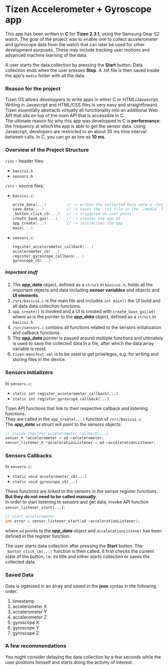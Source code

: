 # Tizen Accelerometer + Gyroscope app

This app has been written in **C** for **Tizen 2.3.1**, using the Samsung Gear S2 watch. 
The goal of the project was to enable one to collect accelerometer and gyroscope data from the watch that can later be used for other development purposes.
These may include tracking user motions and advanced machine learning of the data. 

A user starts the data collection by pressing the **Start** button. Data collection ends when the user presses **Stop**. A .txt file is then saved inside the app's `media` folder with all the data. 


### Reason for the project

Tizen OS allows developpers to write apps in either C or HTML/Javascript. 
Writing in Javascript and HTML/CSS files is very easy and straightfoward. Tizen essentially abstracts virtually all functionality into an additional Web API that sits on top of the main API that is accessible in C.   
The ultimate reason for why this app was developped in C is **performance**: the frequency at which the app is able to get the sensor data. Using Javascript, developers are restricted to an about 35 ms time interval between calls. In C, you can go as low as **10 ms**. 


### Overview of the Project Structure

`/inc` - header files:
* `basicui.h`
* `sensors.h`

`/src` - source files:
* `basicui.c`:  
    ```c 
  	write_data(...) 		// -> writes the collected data onto a .txt file 
  	save_data(...) 			// -> saves the .txt file in the `/media` folder
  	_button_click_cb(...)  	// -> triggered on user press
  	create_base_gui(...)	// -> creates the app UI
  	app_create(...)			// -> initialises the app 
  	main(...)
    ```
* `sensors.c`:  
    ```c 
  	register_accelerometer_callback(...)
  	accelerometer_cb(...)
  	register_gyroscope_callback(...)
  	gyroscope_cb(...)
    ```

##### Important stuff

1. The **_app_data_** object, defined as a `struct` in `basicui.h`, holds all the important objects and data including **sensor variables** and objects and **UI elements**.  
2. `/src/basicui.c` is the main file and includes `int main()` the UI build and all data data collection functions.
3. `app_create()` is invoked and a UI is created with `create_base_gui(ad)` where `ad` is the pointer to the **_app_data_** object, defined as a `struct` in `basicui.h`.
4. `/src/sensors.c` contains all functions related to the sensors initialization and callback functions. 
5. The **_app_data_** pointer is passed around multiple functions and ultimately is used to save the collected data in a file, after which the data array variable is reset. 
6. `tizen-manifest.xml` is to be used to get priveleges, e.g. for writing and storing files in the device. 


### Sensors Initializers

In `sensors.c`:  
* `static int register_accelerometer_callback(...)`
* `static int register_gyroscope_callback(...)`

Tizen API functions that link to their respective callback and listening functions.   
They are called in the `app_create(...)` function of `/src/basicui.c`  
The **_app_data_** `ad` struct will point to the sensors objects:

```c
// inside register_accelerometer_callback(...)
sensor_h *accelerometer = ad->accelerometer;
sensor_listener_h *accelerationListener = ad->accelerationListener;
```


### Sensors Callbacks

In `sensors.c`:
* `static void accelerometer_cb(...)`  
* `static void gyroscope_cb(...)`

These functions are linked to the sensors in the sensor register functions. **But they do not need to be called manually.**   
In order to start listening to sensors and get data, invoke API function `sensor_listener_start(...)`:

```c
// start accelerometer
int error = sensor_listener_start(ad->accelerationListener);
```
where `ad` points to the **_app_data_** object and `accelerationListener` has been defined in the register function. 

The user starts data collection after pressing the **Start** button. The `_button_click_cb(...)` function is then called. It first checks the current state of the button, i.e. its title and either starts collection or saves the collected data. 

### Saved Data

Data is oganised in an array and saved in the **json** syntax in the following order: 

1. timestamp
1. accelerometer X
2. accelerometer Y
3. accelerometer Z
4. gyroscope X
5. gyroscope Y
6. gyroscope Z


### A few recommendations

You might consider delaying the data collection by a few seconds while the user positions himself and starts doing the activity of interest. 



